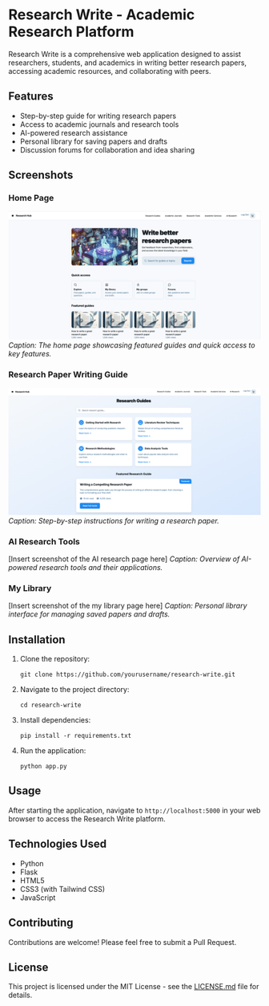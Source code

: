 # Research Write - Academic Research Platform

Research Write is a comprehensive web application designed to assist researchers, students, and academics in writing better research papers, accessing academic resources, and collaborating with peers. 

## Features

- Step-by-step guide for writing research papers
- Access to academic journals and research tools
- AI-powered research assistance
- Personal library for saving papers and drafts
- Discussion forums for collaboration and idea sharing

## Screenshots

### Home Page
![Home Page](https://github.com/bnm-AI-dev/AI-Enhanced-Academic-Research-Platfrom/blob/main/static/screesnhots/home.png)
*Caption: The home page showcasing featured guides and quick access to key features.*

### Research Paper Writing Guide
![Research Guide Page](https://github.com/bnm-AI-dev/AI-Enhanced-Academic-Research-Platfrom/blob/main/static/screesnhots/researchGuides.png)
*Caption: Step-by-step instructions for writing a research paper.*

### AI Research Tools
[Insert screenshot of the AI research page here]
*Caption: Overview of AI-powered research tools and their applications.*

### My Library
[Insert screenshot of the my library page here]
*Caption: Personal library interface for managing saved papers and drafts.*

## Installation

1. Clone the repository:
   ```
   git clone https://github.com/yourusername/research-write.git
   ```
2. Navigate to the project directory:
   ```
   cd research-write
   ```
3. Install dependencies:
   ```
   pip install -r requirements.txt
   ```
4. Run the application:
   ```
   python app.py
   ```

## Usage

After starting the application, navigate to `http://localhost:5000` in your web browser to access the Research Write platform.

## Technologies Used

- Python
- Flask
- HTML5
- CSS3 (with Tailwind CSS)
- JavaScript

## Contributing

Contributions are welcome! Please feel free to submit a Pull Request.

## License

This project is licensed under the MIT License - see the [LICENSE.md](LICENSE.md) file for details.
